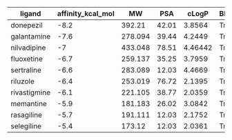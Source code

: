 | ligand       |   affinity_kcal_mol |      MW |   PSA |   cLogP | BBB_pass   |   composite_score |
|--------------|---------------------|---------|-------|---------|------------|-------------------|
| donepezil    |                -8.2 | 392.21  | 42.01 | 3.8564  | True       |         2.24703   |
| galantamine  |                -7.6 | 278.094 | 39.44 | 4.2449  | True       |         1.51641   |
| nilvadipine  |                -7   | 433.048 | 78.51 | 4.46442 | True       |         0.785789  |
| fluoxetine   |                -6.7 | 259.137 | 35.25 | 3.7959  | True       |         0.420478  |
| sertraline   |                -6.6 | 283.089 | 12.03 | 4.4669  | True       |         0.298708  |
| riluzole     |                -6.4 | 253.019 | 76.72 | 2.1395  | True       |         0.0551676 |
| rivastigmine |                -6.1 | 221.105 | 38.77 | 2.0359  | True       |        -0.310143  |
| memantine    |                -5.9 | 181.183 | 26.02 | 3.0842  | True       |        -0.553684  |
| rasagiline   |                -5.7 | 191.111 | 12.03 | 2.1752  | True       |        -0.797224  |
| selegiline   |                -5.4 | 173.12  | 12.03 | 2.0361  | True       |        -1.16253   |